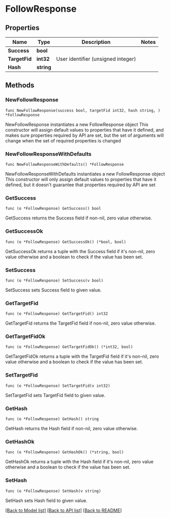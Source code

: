 # FollowResponse

## Properties

Name | Type | Description | Notes
------------ | ------------- | ------------- | -------------
**Success** | **bool** |  | 
**TargetFid** | **int32** | User identifier (unsigned integer) | 
**Hash** | **string** |  | 

## Methods

### NewFollowResponse

`func NewFollowResponse(success bool, targetFid int32, hash string, ) *FollowResponse`

NewFollowResponse instantiates a new FollowResponse object
This constructor will assign default values to properties that have it defined,
and makes sure properties required by API are set, but the set of arguments
will change when the set of required properties is changed

### NewFollowResponseWithDefaults

`func NewFollowResponseWithDefaults() *FollowResponse`

NewFollowResponseWithDefaults instantiates a new FollowResponse object
This constructor will only assign default values to properties that have it defined,
but it doesn't guarantee that properties required by API are set

### GetSuccess

`func (o *FollowResponse) GetSuccess() bool`

GetSuccess returns the Success field if non-nil, zero value otherwise.

### GetSuccessOk

`func (o *FollowResponse) GetSuccessOk() (*bool, bool)`

GetSuccessOk returns a tuple with the Success field if it's non-nil, zero value otherwise
and a boolean to check if the value has been set.

### SetSuccess

`func (o *FollowResponse) SetSuccess(v bool)`

SetSuccess sets Success field to given value.


### GetTargetFid

`func (o *FollowResponse) GetTargetFid() int32`

GetTargetFid returns the TargetFid field if non-nil, zero value otherwise.

### GetTargetFidOk

`func (o *FollowResponse) GetTargetFidOk() (*int32, bool)`

GetTargetFidOk returns a tuple with the TargetFid field if it's non-nil, zero value otherwise
and a boolean to check if the value has been set.

### SetTargetFid

`func (o *FollowResponse) SetTargetFid(v int32)`

SetTargetFid sets TargetFid field to given value.


### GetHash

`func (o *FollowResponse) GetHash() string`

GetHash returns the Hash field if non-nil, zero value otherwise.

### GetHashOk

`func (o *FollowResponse) GetHashOk() (*string, bool)`

GetHashOk returns a tuple with the Hash field if it's non-nil, zero value otherwise
and a boolean to check if the value has been set.

### SetHash

`func (o *FollowResponse) SetHash(v string)`

SetHash sets Hash field to given value.



[[Back to Model list]](../README.md#documentation-for-models) [[Back to API list]](../README.md#documentation-for-api-endpoints) [[Back to README]](../README.md)


